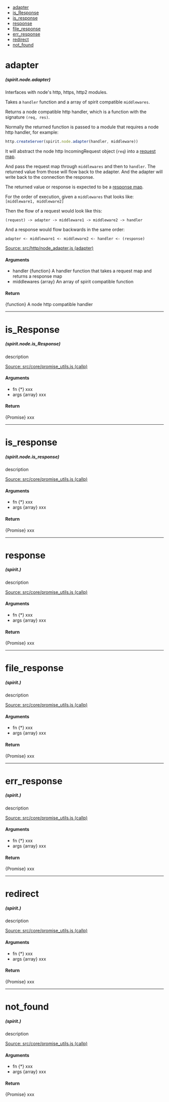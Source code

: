 - [adapter](#adapter)
- [is_Response](#is_Response)
- [is_response](#is_response)
- [response](#response)
- [file_response](#file_response)
- [err_response](#err_response)
- [redirect](#redirect)
- [not_found](#not_found)

# adapter
##### (spirit.node.adapter)
Interfaces with node's http, https, http2 modules.

Takes a `handler` function and a array of spirit compatible `middlewares`.

Returns a node compatible http handler, which is a function with the signature `(req, res)`.

Normally the returned function is passed to a module that requires a node http handler, for example:

```js
http.createServer(spirit.node.adapter(handler, middleware))
```

It will abstract the node http IncomingRequest object (`req`) into a [request map](request-response-map.md#request-map).

And pass the request map through `middlewares` and then to `handler`. The returned value from those will flow back to the adapter. And the adapter will write back to the connection the response.

The returned value or response is expected to be a [response map](request-response-map.md#response-map).

For the order of execution, given a `middlewares` that looks like: `[middleware1, middleware2]`

Then the flow of a request would look like this:

`(request) -> adapter -> middleware1 -> middleware2 -> handler`

And a response would flow backwards in the same order:

`adapter <- middleware1 <- middleware2 <- handler <- (response)`

[Source: src/http/node_adapter.js (adapter)](../../src/http/node_adapter.js#L34)

#### Arguments
* handler {function} A handler function that takes a request map and returns a response map
* middlewares {array} An array of spirit compatible function

#### Return
{function} A node http compatible handler



-------------------------------------------
# is_Response
##### (spirit.node.is_Response)

description

[Source: src/core/promise_utils.js (callp)](../../src/core/promise_utils.js#L20)

#### Arguments
* fn {*} xxx
* args {array} xxx

#### Return
{Promise} xxx



-------------------------------------------
# is_response
##### (spirit.node.is_response)

description

[Source: src/core/promise_utils.js (callp)](../../src/core/promise_utils.js#L20)

#### Arguments
* fn {*} xxx
* args {array} xxx

#### Return
{Promise} xxx



-------------------------------------------
# response
##### (spirit.)

description

[Source: src/core/promise_utils.js (callp)](../../src/core/promise_utils.js#L20)

#### Arguments
* fn {*} xxx
* args {array} xxx

#### Return
{Promise} xxx



-------------------------------------------
# file_response
##### (spirit.)

description

[Source: src/core/promise_utils.js (callp)](../../src/core/promise_utils.js#L20)

#### Arguments
* fn {*} xxx
* args {array} xxx

#### Return
{Promise} xxx



-------------------------------------------
# err_response
##### (spirit.)

description

[Source: src/core/promise_utils.js (callp)](../../src/core/promise_utils.js#L20)

#### Arguments
* fn {*} xxx
* args {array} xxx

#### Return
{Promise} xxx



-------------------------------------------
# redirect
##### (spirit.)

description

[Source: src/core/promise_utils.js (callp)](../../src/core/promise_utils.js#L20)

#### Arguments
* fn {*} xxx
* args {array} xxx

#### Return
{Promise} xxx



-------------------------------------------
# not_found
##### (spirit.)

description

[Source: src/core/promise_utils.js (callp)](../../src/core/promise_utils.js#L20)

#### Arguments
* fn {*} xxx
* args {array} xxx

#### Return
{Promise} xxx
